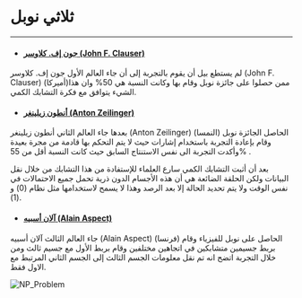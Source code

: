 # ثلاثي نوبل
---



- #### [جون إف. كلاوسر (John F. Clauser)](https://ar.wikipedia.org/wiki/%D8%AC%D9%88%D9%86_%D9%83%D9%84%D9%88%D8%B2%D8%B1) 

لم يستطع بيل أن يقوم بالتجربة إلى أن جاء العالم الأول جون إف. كلاوسر (John F. Clauser) (أميركا)ممن حصلوا على جائزة نوبل وقام بها وكانت النسبة هي 50% وان هذا الشيء يتوافق مع فكرة التشابك الكمي.

- #### [أنطون زيلينغر (Anton Zeilinger)](https://ar.wikipedia.org/wiki/%D8%A3%D9%86%D8%B7%D9%88%D9%86_%D8%AA%D8%B3%D8%A7%D9%8A%D9%84%D9%8A%D9%86%D8%BA%D8%B1)

بعدها جاء العالم الثاني أنطون زيلينغر (Anton Zeilinger) (النمسا) الحاصل الجائزة نوبل وقام بإعادة التجربة باستخدام إشارات حيث لا يتم التحكم بها قادمة من مجرة بعيدة وأكدت التجربة الى نفس الاستنتاج السابق حيث كانت النسبة أقل من 55% .

بعد أن أثبت التشابك الكمي سارع العلماء للإستفادة من هذا التشابك من خلال نقل البيانات ولكن الحلقة الضائعة هي أن هذه الأجسام الدون ذرية تحمل جميع الاحتمالات في نفس الوقت ولا يتم تحديد الحالة إلا بعد الرصد وهذا لا يسمح لاستخدامها مثل نظام (0) و (1).

- #### [آلان أسبيه (Alain Aspect)](https://ar.wikipedia.org/wiki/%D8%A2%D9%84%D8%A7%D9%86_%D8%A3%D8%B3%D8%A8%D9%8A%D9%87) 

جاء العالم الثالث آلان أسبيه (Alain Aspect) (فرنسا) الحاصل على نوبل للفيزياء وقام بربط جسيمين متشابكين في اتجاهين مختلفين وقام بربط الأول مع جسيم ثالث ومن خلال التجربة اتضح انه تم نقل معلومات الجسم الثالث إلى الجسم الثاني المرتبط مع الاول فقط.

![NP_Problem](~/images/NobelPrizes.png)
